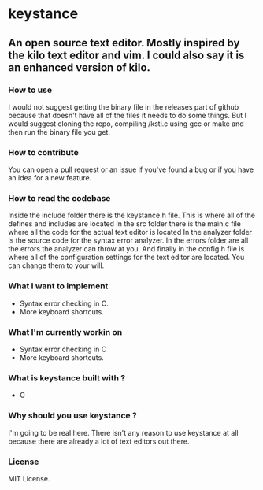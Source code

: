 # keystance
 ## An open source text editor. Mostly inspired by the kilo text editor and vim. I could also say it is an enhanced version of kilo.


 ### How to use
   I would not suggest getting the binary file in the releases part of github because that doesn't have all of the files it needs to do some things.
But I would suggest cloning the repo, compiling /ksti.c using gcc or make and then run the binary file you get.


 ### How to contribute
  You can open a pull request or an issue if you've found a bug or if you have an idea for a new feature.

 ### How to read the codebase
  Inside the include folder there is the keystance.h file. This is where all of the defines and includes are located
  In the src folder there is the main.c file where all the code for the actual text editor is located
  In the analyzer folder is the source code for the syntax error analyzer.
  In the errors folder are all the errors the analyzer can throw at you.
  And finally in the config.h file is where all of the configuration settings for the text editor are located. You can change them to your will.

 ### What I want to implement
  * Syntax error checking in C.
  * More keyboard shortcuts.

 ### What I'm currently workin on
  * Syntax error checking in C
  * More keyboard shortcuts.

 ### What is keystance built with ?
  * C


 ### Why should you use keystance ?
  I'm going to be real here. There isn't any reason to use keystance at all because there are already a lot of text editors out there.

 ### License
  MIT License.
